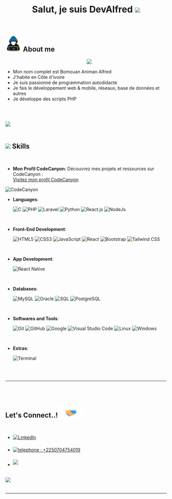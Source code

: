 
<h1 align="center"><b>Salut, je suis DevAlfred </b><img src="https://media.giphy.com/media/hvRJCLFzcasrR4ia7z/giphy.gif" width="35"></h1>

<br>

	
## <picture><img src = "https://github.com/0xAbdulKhalid/0xAbdulKhalid/raw/main/assets/mdImages/about_me.gif" width = 50px></picture> **About me**

<picture> <img align="right" src="https://media0.giphy.com/media/xT9IgzoKnwFNmISR8I/200.webp" width = 250px></picture>

<br>

- Mon nom complet est Bomouan Animan Alfred
- J'habite en Côte d'ivoire
- Je suis passionné de programmation autodidacte
- Je fais le développement web & mobile, réseaux, base de données et autres
- Je développe des scripts PHP

<br><br>

<img src="https://user-images.githubusercontent.com/73097560/115834477-dbab4500-a447-11eb-908a-139a6edaec5c.gif"><br><br>

## <img src="https://media2.giphy.com/media/QssGEmpkyEOhBCb7e1/giphy.gif?cid=ecf05e47a0n3gi1bfqntqmob8g9aid1oyj2wr3ds3mg700bl&rid=giphy.gif" width ="25"><b> Skills</b>
<br>

<p align="center">
 
- **Mon Profil CodeCanyon**:
  Découvrez mes projets et ressources sur CodeCanyon :  
[Visitez mon profil CodeCanyon](https://codecanyon.net/user/devalfred)

![CodeCanyon](https://img.shields.io/badge/CodeCanyon-131313?style=for-the-badge&logo=envato&logoColor=white)
<br> 
- **Languages**:
    
    ![C](https://img.shields.io/badge/C%20-%232370ED.svg?style=for-the-badge&logo=c&logoColor=white)
    ![PHP](https://img.shields.io/badge/PHP-777BB4?style=for-the-badge&logo=php&logoColor=white)
    ![Laravel](https://img.shields.io/badge/Laravel-FF2D20?style=for-the-badge&logo=laravel&logoColor=white)
    ![Python](https://img.shields.io/badge/Python%20-%2314354C.svg?style=for-the-badge&logo=python&logoColor=white)
    ![React.js](https://img.shields.io/badge/React.js-20232A?style=for-the-badge&logo=react&logoColor=61DAFB)
    ![NodeJs](https://img.shields.io/badge/Node.js-339933?style=for-the-badge&logo=nodedotjs&logoColor=white)

<br>   
    
- **Front-End Development**:

   ![HTML5](https://img.shields.io/badge/HTML5%20-%23E34F26.svg?style=for-the-badge&logo=html5&logoColor=white)
   ![CSS3](https://img.shields.io/badge/CSS%20-%231572B6.svg?style=for-the-badge&logo=css3&logoColor=white)
   ![JavaScript](https://img.shields.io/badge/JavaScript%20-%23F7DF1E.svg?style=for-the-badge&logo=javascript&logoColor=black)
  ![React](https://img.shields.io/badge/React-20232A?style=for-the-badge&logo=react&logoColor=61DAFB)
  ![Bootstrap](https://img.shields.io/badge/Bootstrap-7952B3?style=for-the-badge&logo=bootstrap&logoColor=white)
  ![Tailwind CSS](https://img.shields.io/badge/Tailwind_CSS-06B6D4?style=for-the-badge&logo=tailwindcss&logoColor=white)


<br>

- **App Development**:

   ![React Native](https://img.shields.io/badge/React_Native-20232A?style=for-the-badge&logo=react&logoColor=61DAFB)
  
<br>

- **Databases**:
    
    ![MySQL](https://img.shields.io/badge/MySQL-4479A1?style=for-the-badge&logo=mysql&logoColor=white)
    ![Oracle](https://img.shields.io/badge/Oracle-F80000?style=for-the-badge&logo=oracle&logoColor=white)
    ![SQL](https://img.shields.io/badge/SQL-4479A1?style=for-the-badge&logo=sql&logoColor=white)
    ![PostgreSQL](https://img.shields.io/badge/PostgreSQL-336791?style=for-the-badge&logo=postgresql&logoColor=white)


<br>

- **Softwares and Tools**:

    ![Git](https://img.shields.io/badge/git-%23F05033.svg?style=for-the-badge&logo=git&logoColor=white)
    ![GitHub](https://img.shields.io/badge/github-%23121011.svg?style=for-the-badge&logo=github&logoColor=white)
    ![Google](https://img.shields.io/badge/google-%234285F4.svg?style=for-the-badge&logo=google&logoColor=white)
    ![Visual Studio Code](https://img.shields.io/badge/Visual%20Studio%20Code-0078d7.svg?style=for-the-badge&logo=visual-studio-code&logoColor=white)
    ![Linux](https://img.shields.io/badge/Linux-FCC624?style=for-the-badge&logo=linux&logoColor=black)
    ![Windows](https://img.shields.io/badge/Windows-0078D6?style=for-the-badge&logo=windows&logoColor=white) 


<br>

- **Extras**:

    ![Terminal](https://img.shields.io/badge/Terminal-%23054020?style=for-the-badge&logo=gnu-bash&logoColor=white)


</p>

<br>
<br>

-----


<br>
<br>

## <b> Let's Connect..!</b><img src="https://github.com/0xAbdulKhalid/0xAbdulKhalid/raw/main/assets/mdImages/handshake.gif" width ="80">
<br>
<div align='left'>

<ul>

<li>
<a href="https://www.linkedin.com/in/alfred-bomouan-7262451b9/" target="_blank">
<img src="https://img.shields.io/badge/LinkedIn-0077B5?style=for-the-badge&logo=linkedin&logoColor=white" alt="LinkedIn" style="margin-bottom: 5px;"/>
</a>

</li>

<br>

<li>
<a href="tel:+2250704754019" target="_blank">
<img src="https://img.shields.io/badge/Telephone: +2250704754019-007ACC?style=for-the-badge&logoColor=white" alt="telephone : +2250704754019" style="margin-bottom: 5px;"/>
</a>
</li>

<br>

<li>
<a href="mailto:animanalfred@gmail.com" target="_blank">
<img src="https://img.shields.io/badge/Gmail:  animanalfred@gmail.com-%23EA4335.svg?style=for-the-badge&logo=gmail&logoColor=white" t=mail style="margin-bottom: 5px;" />
</a>
</li>
	
</ul>
</div>

<br>
<img src="https://user-images.githubusercontent.com/73097560/115834477-dbab4500-a447-11eb-908a-139a6edaec5c.gif">
<br>

<br>

---


